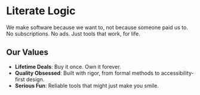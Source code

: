 # Literate Logic

We make software because we want to, not because someone paid us to. No subscriptions. No ads. Just tools that work, for life.

## Our Values

- **Lifetime Deals**: Buy it once. Own it forever.
- **Quality Obsessed**: Built with rigor, from formal methods to accessibility-first design.
- **Serious Fun**: Reliable tools that might just make you smile.
